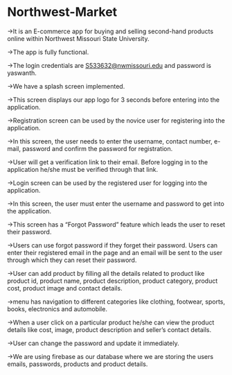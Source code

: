 # Northwest-Market
->It is an E-commerce app for buying and selling second-hand products online within Northwest Missouri State University.

->The app is fully functional.

->The login credentials are S533632@nwmissouri.edu and password is yaswanth.

->We have a splash screen implemented.

->This screen displays our app logo for 3 seconds before entering into the application.

->Registration screen can be used by the novice user for registering into the application.

->In this screen, the user needs to enter the username, contact number, e-mail, password and confirm the password for registration.

->User will get a verification link to their email. Before logging in to the application he/she must be verified through that link.

->Login screen can be used by the registered user for logging into the application.

->In this screen, the user must enter the username and password to get into the application.

->This screen has a “Forgot Password” feature which leads the user to reset their password.

->Users can use forgot password if they forget their password. Users can enter their registered email in the page and an email will be sent to the user through which they can reset their password.

->User can add product by filling all the details related to product like product id, product name, product description, product category, product cost, product image and contact details.

->menu has navigation to different categories like clothing, footwear, sports, books, electronics and automobile.

->When a user click on a particular product he/she can view the product details like cost, image, product description and seller’s contact details. 

->User can change the password and update it immediately.

->We are using firebase as our database where we are storing the users emails, passwords, products and product details. 








